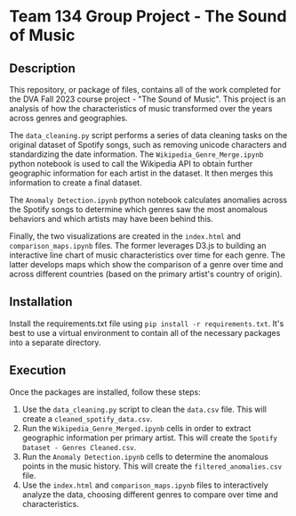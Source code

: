 # Team 134 Group Project - The Sound of Music

## Description
This repository, or package of files, contains all of the work completed for the DVA Fall 2023 course project - "The Sound of Music". This project is an analysis of how the characteristics of music transformed over the years across genres and geographies.

The `data_cleaning.py` script performs a series of data cleaning tasks on the original dataset of Spotify songs, such as removing unicode characters and standardizing the date information. The `Wikipedia_Genre_Merge.ipynb` python notebook is used to call the Wikipedia API to obtain further geographic information for each artist in the dataset. It then merges this information to create a final dataset. 

The `Anomaly Detection.ipynb` python notebook calculates anomalies across the Spotify songs to determine which genres saw the most anomalous behaviors and which artists may have been behind this.

Finally, the two visualizations are created in the `index.html` and `comparison_maps.ipynb` files. The former leverages D3.js to building an interactive line chart of music characteristics over time for each genre. The latter develops maps which show the comparison of a genre over time and across different countries (based on the primary artist's country of origin). 

## Installation
Install the requirements.txt file using `pip install -r requirements.txt`. It's best to use a virtual environment to contain all of the necessary packages into a separate directory.

## Execution
Once the packages are installed, follow these steps:

1. Use the `data_cleaning.py` script to clean the `data.csv` file. This will create a `cleaned_spotify_data.csv`.
2. Run the `Wikipedia_Genre_Merged.ipynb` cells in order to extract geographic information per primary artist. This will create the `Spotify Dataset - Genres Cleaned.csv`.
3. Run the `Anomaly Detection.ipynb` cells to determine the anomalous points in the music history. This will create the `filtered_anomalies.csv` file.
4. Use the `index.html` and `comparison_maps.ipynb` files to interactively analyze the data, choosing different genres to compare over time and characteristics.